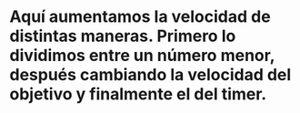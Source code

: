 






# Aquí aumentamos la velocidad de distintas maneras. Primero lo dividimos entre un número menor, después cambiando la velocidad del objetivo y finalmente el del timer.
